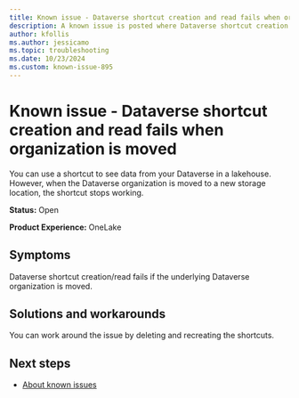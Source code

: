 ```yaml
---
title: Known issue - Dataverse shortcut creation and read fails when organization is moved
description: A known issue is posted where Dataverse shortcut creation and read fails when organization is moved.
author: kfollis
ms.author: jessicamo
ms.topic: troubleshooting  
ms.date: 10/23/2024
ms.custom: known-issue-895
---
```


# Known issue - Dataverse shortcut creation and read fails when organization is moved

You can use a shortcut to see data from your Dataverse in a lakehouse. However, when the Dataverse organization is moved to a new storage location, the shortcut stops working.

**Status:** Open

**Product Experience:** OneLake

## Symptoms

Dataverse shortcut creation/read fails if the underlying Dataverse organization is moved.

## Solutions and workarounds

You can work around the issue by deleting and recreating the shortcuts.

## Next steps

- [About known issues](https://support.fabric.microsoft.com/known-issues)
